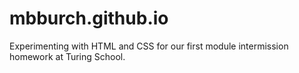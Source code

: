 # mbburch.github.io

Experimenting with HTML and CSS for our first module intermission homework at Turing School.
